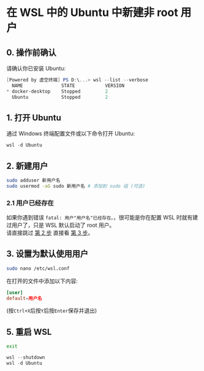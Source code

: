 # 在 WSL 中的 Ubuntu 中新建非 root 用户

## 0. 操作前确认
请确认你已安装 Ubuntu:  
```powershell
[Powered by 虚空终端] PS D:\...> wsl --list --verbose
  NAME              STATE           VERSION
* docker-desktop    Stopped         2
  Ubuntu            Stopped         2
```

## 1. 打开 Ubuntu
通过 Windows 终端配置文件或以下命令打开 Ubuntu:  
```powershell
wsl -d Ubuntu
```

## 2. 新建用户
```bash
sudo adduser 新用户名
sudo usermod -aG sudo 新用户名 # 添加到 sudo 组 (可选)
```

### 2.1 用户已经存在
如果你遇到错误 `fatal: 用户"用户名"已经存在。`，很可能是你在配置 WSL 时就有建过用户了，只是 WSL 默认启动了 root 用户。  
请直接跳过 [第 2 步](#2-新建用户) 直接看 [第 3 步](#3-设置为默认使用用户)。  

## 3. 设置为默认使用用户
```bash
sudo nano /etc/wsl.conf
```
在打开的文件中添加以下内容:  
```conf
[user]
default=用户名
```
(按`Ctrl+X`后按`Y`后按`Enter`保存并退出)  

## 5. 重启 WSL
```bash
exit
```

```powershell
wsl --shutdown
wsl -d Ubuntu
```
